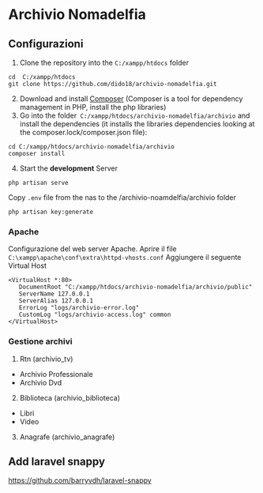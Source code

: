 # Archivio Nomadelfia
## Configurazioni 
1. Clone the repository into the  `C:/xampp/htdocs` folder
```
cd  C:/xampp/htdocs
git clone https://github.com/dido18/archivio-nomadelfia.git
```
2. Download and install  [Composer](https://getcomposer.org/download/) (Composer is a tool for dependency management in PHP, install the php libraries)
3. Go into the folder` C:/xampp/htdocs/archivio-nomadelfia/archivio` and install the dependencies   (it installs the libraries dependencies looking at the composer.lock/composer.json file):
```
cd C:/xampp/htdocs/archivio-nomadelfia/archivio
composer install
```
4. Start the **development** Server
```
php artisan serve
```
Copy `.env` file from the nas to the /archivio-noamdelfia/archivio folder
```
php artisan key:generate
```
### Apache
Configurazione del web server Apache.
Aprire il file  `C:\xampp\apache\conf\extra\httpd-vhosts.conf`
Aggiungere il seguente Virtual Host
```
<VirtualHost *:80>
   DocumentRoot "C:/xampp/htdocs/archivio-nomadelfia/archivio/public"
   ServerName 127.0.0.1
   ServerAlias 127.0.0.1
   ErrorLog "logs/archivio-error.log"
   CustomLog "logs/archivio-access.log" common
</VirtualHost>
```
### Gestione archivi
1. Rtn (archivio_tv)
- Archivio Professionale
- Archivio Dvd
2. Biblioteca (archivio_biblioteca)
- Libri
- Video
3. Anagrafe (archivio_anagrafe)

## Add  laravel snappy
https://github.com/barryvdh/laravel-snappy
